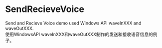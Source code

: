 SendRecieveVoice
================

Send and Recieve Voice demo used Windows API waveInXXX and waveOutXXX.  
使用WindowsAPI waveInXXX和waveOutXXX制作的发送和接收语音信息的例子。

